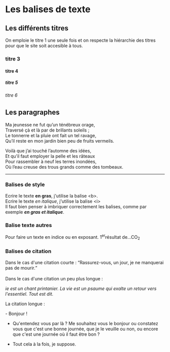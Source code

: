 <!DOCTYPE html>
<html>
<head>
	<title>Traitement texte</title>
	<meta charset="UTF-8">
</head>
<body>
<h1>Les balises de texte</h1>
<h2>Les différents titres</h2>
<p>On emploie le titre 1 une seule fois et on respecte la hiérarchie des titres pour que le site soit accesible à tous.</p>
<h3>titre 3</h3>
<h4>titre 4</h4>
<h5>titre 5</h5>
<h6>titre 6</h6>
<h2>Les paragraphes</h2>
<p>Ma jeunesse ne fut qu’un ténébreux orage,<br> 
Traversé çà et là par de brillants soleils ;<br> 
Le tonnerre et la pluie ont fait un tel ravage,<br> 
Qu’il reste en mon jardin bien peu de fruits vermeils.<br></p>
<p>Voilà que j’ai touché l’automne des idées,<br> 
Et qu’il faut employer la pelle et les râteaux<br> 
Pour rassembler à neuf les terres inondées, <br>
Où l’eau creuse des trous grands comme des tombeaux. </p>
<hr>
<h3>Balises de style</h3>
<p>Ecrire le texte <b>en gras</b>, j'utilise la balise &lt;b&gt;.<br>
Ecrire le texte <i>en italique</i>, j'utilise la balise &lt;i&gt;<br>
Il faut bien penser à imbriquer correctement les balises, comme par exemple <b><i>en gras et italique</i></b>.</p>
<h3>Balise texte autres</h3>
<p>Pour faire un texte en indice ou en exposant. 1<sup>er</sup>résultat de...CO<sub>2</sub></p>
<!--Pause de midi-->
<h3>Balises de citation</h3>
<p>Dans le cas d'une citation courte : <q>Rassurez-vous, un jour, je ne manquerai pas de mourir.</q><br><br>
Dans le cas d'une citation un peu plus longue :
</p>
<cite>ie est un chant printanier. La vie est un psaume qui exalte un retour vers l'essentiel. Tout est dit.</cite>
<p>La citation longue :</p>
<blocquote>- Bonjour !<br>

- Qu'entendez vous par là ? Me souhaitez vous le bonjour ou constatez vous que c'est une bonne journée, que je le veuille ou non, ou encore que c'est une journée où il faut être bon ?<br>

- Tout cela à la fois, je suppose.</blocquote>
<!--c'est moi qui l'ai écrit-->
</body>
</html>
